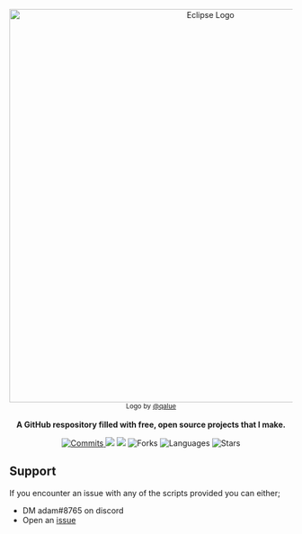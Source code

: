 <p align="center">
    <img src="https://cdn.discordapp.com/attachments/903297791223296060/976889258621141062/thing.png" alt="Eclipse Logo" width=700/>
    <br>
      <sub>Logo by <a href="https://github.com/qalue">@qalue</a></sub>
    <br><br>
    <strong>A GitHub respository filled with free, open source projects that I make.</strong>
</p>
<p align="center">
  <a href="https://github.com/qalue/Eclipse/commits/main"><img src="https://img.shields.io/github/commit-activity/m/qalue/Eclipse?label=commits" alt="Commits"></img> </a>
  <a href="https://github.com/qalue/Eclipse/issues" alt="Issues"><img src="https://img.shields.io/github/issues/qalue/Eclipse"></img></a>
  <a href="https://github.com/qalue/Eclipse/blob/main/LICENSE" alt="License"><img src="https://img.shields.io/github/license/qalue/Eclipse?style=for-the-badge"></img></a>
  <a><img src="https://img.shields.io/github/forks/qalue/Eclipse" alt="Forks"></img></a>
  <a><img src="https://img.shields.io/github/languages/count/qalue/Eclipse" alt="Languages"></img></a>
  <a><img src="https://img.shields.io/github/stars/qalue/Eclipse" alt="Stars"></img></a>
  
  ## Support
  If you encounter an issue with any of the scripts provided you can either;
  - DM adam#8765 on discord
  - Open an <a href="https://github.com/qalue/Eclipse/issues">issue</a>
</p>
